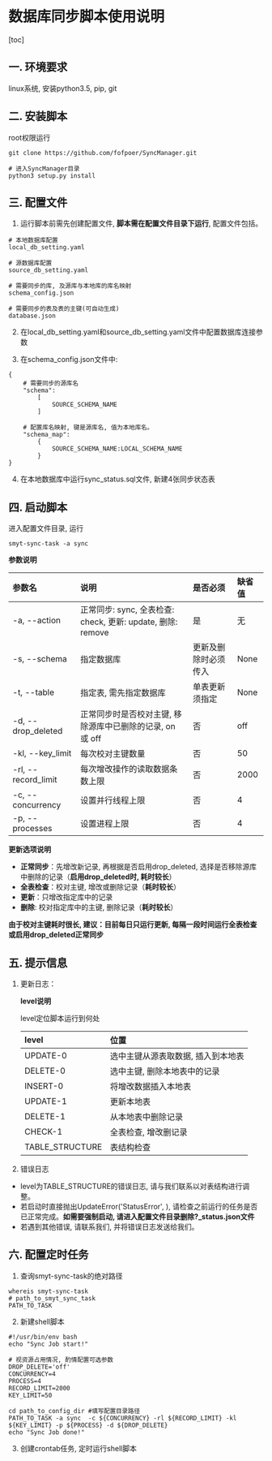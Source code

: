 ﻿# 数据库同步脚本使用说明

[toc]

## 一. 环境要求
linux系统, 安装python3.5, pip, git


## 二. 安装脚本

root权限运行

```
git clone https://github.com/fofpoer/SyncManager.git

# 进入SyncManager目录
python3 setup.py install

```


## 三. 配置文件

1. 运行脚本前需先创建配置文件, **脚本需在配置文件目录下运行**, 配置文件包括。

```
# 本地数据库配置
local_db_setting.yaml

# 源数据库配置
source_db_setting.yaml

# 需要同步的库, 及源库与本地库的库名映射
schema_config.json

# 需要同步的表及表的主键(可自动生成)
database.json
```

2. 在local_db_setting.yaml和source_db_setting.yaml文件中配置数据库连接参数

3. 在schema_config.json文件中:

```
{
    # 需要同步的源库名
    "schema":
        [
            SOURCE_SCHEMA_NAME
        ]

    # 配置库名映射, 键是源库名, 值为本地库名。
    "schema_map":
        {
            SOURCE_SCHEMA_NAME:LOCAL_SCHEMA_NAME
        }
}
```

4. 在本地数据库中运行sync_status.sql文件, 新建4张同步状态表


## 四. 启动脚本

进入配置文件目录, 运行
```
smyt-sync-task -a sync
```

**参数说明**

|参数名|说明|是否必须|缺省值|
|:---|:---|:---|:---|
|-a, --action|正常同步: sync, 全表检查: check, 更新: update, 删除: remove|是|无|
|-s, --schema|指定数据库|更新及删除时必须传入|None|
|-t, --table|指定表, 需先指定数据库|单表更新须指定|None|
|-d, --drop_deleted|正常同步时是否校对主键, 移除源库中已删除的记录, on 或 off|否|off|
|-kl, --key_limit|每次校对主键数量|否|50|
|-rl, --record_limit|每次增改操作的读取数据条数上限|否|2000|
|-c, --concurrency|设置并行线程上限|否|4|
|-p, --processes|设置进程上限|否|4|

**更新选项说明**

- **正常同步**：先增改新记录, 再根据是否启用drop_deleted, 选择是否移除源库中删除的记录（**启用drop_deleted时, 耗时较长**）
- **全表检查**：校对主键, 增改或删除记录（**耗时较长**）
- **更新**：只增改指定库中的记录
- **删除**: 校对指定库中的主键, 删除记录（**耗时较长**）

**由于校对主键耗时很长, 建议：目前每日只运行更新, 每隔一段时间运行全表检查或启用drop_deleted正常同步**

## 五. 提示信息

1. 更新日志：

    **level说明**

    level定位脚本运行到何处

    |level|位置|
    |:---|:---|
    |UPDATE-0|选中主键从源表取数据, 插入到本地表|
    |DELETE-0|选中主键, 删除本地表中的记录|
    |INSERT-0|将增改数据插入本地表|
    |UPDATE-1|更新本地表|
    |DELETE-1|从本地表中删除记录|
    |CHECK-1|全表检查, 增改删记录|
    |TABLE_STRUCTURE|表结构检查|


2. 错误日志 

- level为TABLE_STRUCTURE的错误日志, 请与我们联系以对表结构进行调整。
- 若启动时直接抛出UpdateError('StatusError', ), 请检查之前运行的任务是否已正常完成。**如需要强制启动, 请进入配置文件目录删除?_status.json文件**
- 若遇到其他错误, 请联系我们, 并将错误日志发送给我们。

## 六. 配置定时任务

1. 查询smyt-sync-task的绝对路径

```
whereis smyt-sync-task
# path_to_smyt_sync_task
PATH_TO_TASK
```

2. 新建shell脚本

```
#!/usr/bin/env bash
echo "Sync Job start!"

# 视资源占用情况, 酌情配置可选参数
DROP_DELETE='off'
CONCURRENCY=4
PROCESS=4
RECORD_LIMIT=2000
KEY_LIMIT=50

cd path_to_config_dir #填写配置目录路径
PATH_TO_TASK -a sync  -c ${CONCURRENCY} -rl ${RECORD_LIMIT} -kl ${KEY_LIMIT} -p ${PROCESS} -d ${DROP_DELETE}
echo "Sync Job done!"

```

3. 创建crontab任务, 定时运行shell脚本
